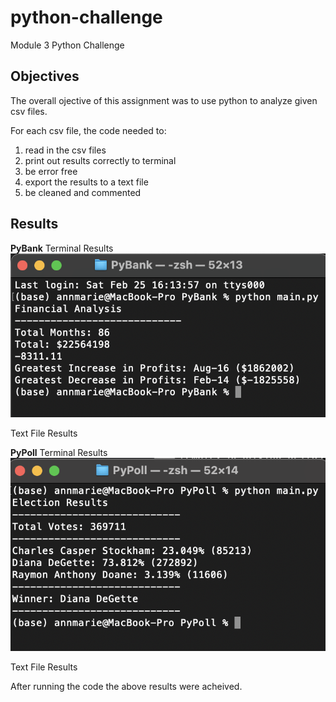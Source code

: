 # python-challenge
Module 3 Python Challenge

## Objectives
The overall ojective of this assignment was to use python to analyze given csv files. 

For each csv file, the code needed to:
1. read in the csv files
2. print out results correctly to terminal
3. be error free
4. export the results to a text file
5. be cleaned and commented

## Results

**PyBank**
Terminal Results
![This is a screenshot of PyBank results in terminal](https://github.com/maderamel/python-challenge/blob/d620e24853e98f98059abd4314c7879dcae1376a/PyBank/Resources/PyBank_Terminal.png)

Text File Results

**PyPoll**
Terminal Results
![This is a screenshot of PyPoll results in terminal](https://github.com/maderamel/python-challenge/blob/d620e24853e98f98059abd4314c7879dcae1376a/PyPoll/Resources/PyPoll_Terminal.png)

Text File Results

After running the code the above results were acheived. 
